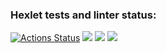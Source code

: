 ### Hexlet tests and linter status:
[![Actions Status](https://github.com/winerar/backend-project-lvl1/workflows/hexlet-check/badge.svg)](https://github.com/winerar/backend-project-lvl1/actions)
<a href="https://codeclimate.com/github/winerar/backend-project-lvl1/maintainability"><img src="https://api.codeclimate.com/v1/badges/4a3c5e7bee43ab6bd5c7/maintainability" /></a>
<a href="https://asciinema.org/a/P3DWzcKfGmg39Kjp7AaC4jjAe" target="_blank"><img src="https://asciinema.org/a/P3DWzcKfGmg39Kjp7AaC4jjAe.svg" /></a>
<a href="https://asciinema.org/a/vEJl2hmYvdRoi3QKFF369iPW2" target="_blank"><img src="https://asciinema.org/a/vEJl2hmYvdRoi3QKFF369iPW2.svg" /></a>
